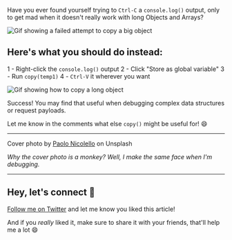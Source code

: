 Have you ever found yourself trying to `Ctrl-C` a `console.log()` output, only to get mad when it doesn't really work with long Objects and Arrays?

![Gif showing a failed attempt to copy a big object](https://dev-to-uploads.s3.amazonaws.com/i/655smltt9jovq8khg6gm.gif)

## Here's what you should do instead:

1 - Right-click the `console.log()` output
2 - Click "Store as global variable"
3 - Run `copy(temp1)`
4 - `Ctrl-V` it wherever you want

![Gif showing how to copy a long object](https://dev-to-uploads.s3.amazonaws.com/i/0rix6lr6mkjolggmprbu.gif)

Success! You may find that useful when debugging complex data structures or request payloads.

Let me know in the comments what else `copy()` might be useful for! 😄

---

Cover photo by [Paolo Nicolello](https://unsplash.com/@paul_nic?utm_source=unsplash&amp;utm_medium=referral&amp;utm_content=creditCopyText) on Unsplash

*Why the cover photo is a monkey? Well, I make the same face when I'm debugging.*

--- 

## Hey, let's connect 👋

[Follow me on Twitter](https://twitter.com/paladini_dev) and let me know you liked this article! 

And if you *really* liked it, make sure to share it with your friends, that'll help me a lot 😄